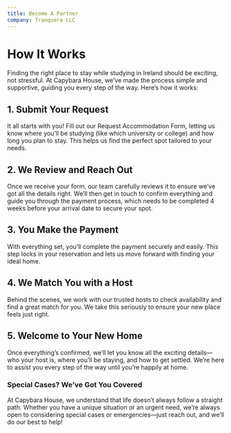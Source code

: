 ```yaml
---
title: Become A Partner
company: Tranquera LLC
---
```


# How It Works

Finding the right place to stay while studying in Ireland should be exciting, not stressful. At Capybara House, we’ve made the process simple and supportive, guiding you every step of the way. Here’s how it works:

## 1. Submit Your Request
It all starts with you! Fill out our Request Accommodation Form, letting us know where you’ll be studying (like which university or college) and how long you plan to stay. This helps us find the perfect spot tailored to your needs.

## 2. We Review and Reach Out
Once we receive your form, our team carefully reviews it to ensure we’ve got all the details right. We’ll then get in touch to confirm everything and guide you through the payment process, which needs to be completed 4 weeks before your arrival date to secure your spot.

## 3. You Make the Payment
With everything set, you’ll complete the payment securely and easily. This step locks in your reservation and lets us move forward with finding your ideal home.

## 4. We Match You with a Host
Behind the scenes, we work with our trusted hosts to check availability and find a great match for you. We take this seriously to ensure your new place feels just right.

## 5. Welcome to Your New Home
Once everything’s confirmed, we’ll let you know all the exciting details—who your host is, where you’ll be staying, and how to get settled. We’re here to assist you every step of the way until you’re happily at home.

### Special Cases? We’ve Got You Covered
At Capybara House, we understand that life doesn’t always follow a straight path. Whether you have a unique situation or an urgent need, we’re always open to considering special cases or emergencies—just reach out, and we’ll do our best to help!